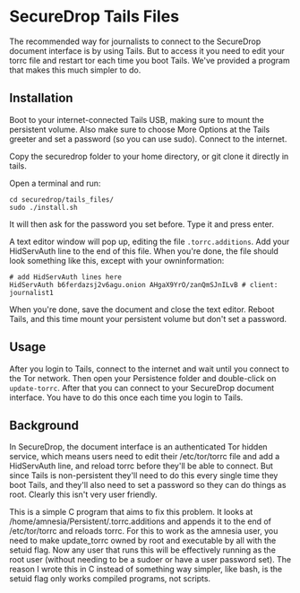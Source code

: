 # SecureDrop Tails Files

The recommended way for journalists to connect to the SecureDrop document interface is by using Tails. But to access it you need to edit your torrc file and restart tor each time you boot Tails. We've provided a program that makes this much simpler to do.

## Installation

Boot to your internet-connected Tails USB, making sure to mount the persistent volume. Also make sure to choose More Options at the Tails greeter and set a password (so you can use sudo). Connect to the internet.

Copy the securedrop folder to your home directory, or git clone it directly in tails.

Open a terminal and run:

    cd securedrop/tails_files/
    sudo ./install.sh

It will then ask for the password you set before. Type it and press enter.

A text editor window will pop up, editing the file `.torrc.additions`. Add your HidServAuth line to the end of this file. When you're done, the file should look something like this, except with your owninformation: 

    # add HidServAuth lines here
    HidServAuth b6ferdazsj2v6agu.onion AHgaX9YrO/zanQmSJnILvB # client: journalist1

When you're done, save the document and close the text editor. Reboot Tails, and this time mount your persistent volume but don't set a password. 

## Usage

After you login to Tails, connect to the internet and wait until you connect to the Tor network. Then open your Persistence folder and double-click on `update-torrc`. After that you can connect to your SecureDrop document interface. You have to do this once each time you login to Tails. 

## Background

In SecureDrop, the document interface is an authenticated Tor hidden service, which means users need to edit their /etc/tor/torrc file and add a HidServAuth line, and reload torrc before they'll be able to connect. But since Tails is non-persistent they'll need to do this every single time they boot Tails, and they'll also need to set a password so they can do things as root. Clearly this isn't very user friendly.

This is a simple C program that aims to fix this problem. It looks at /home/amnesia/Persistent/.torrc.additions and appends it to the end of /etc/tor/torrc and reloads torrc. For this to work as the amnesia user, you need to make update_torrc owned by root and executable by all with the setuid flag. Now any user that runs this will be effectively running as the root user (without needing to be a sudoer or have a user password set). The reason I wrote this in C instead of something way simpler, like bash, is the setuid flag only works compiled programs, not scripts. 

